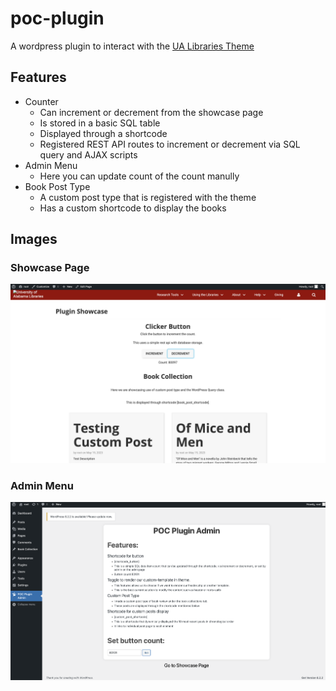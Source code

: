 # poc-plugin

A wordpress plugin to interact with the [UA Libraries Theme](https://github.com/ualibweb/roots-ualib)

## Features

- Counter
    - Can increment or decrement from the showcase page
    - Is stored in a basic SQL table
    - Displayed through a shortcode
    - Registered REST API routes to increment or decrement via SQL query and AJAX scripts
- Admin Menu
    - Here you can update count of the count manully
- Book Post Type
    - A custom post type that is registered with the theme
    - Has a custom shortcode to display the books


## Images

### Showcase Page

![Admin Menu](https://github.com/danetsao/poc-plugin/blob/main/images/poc-plugin-showcase-page.jpg)

### Admin Menu

![Admin Menu](https://github.com/danetsao/poc-plugin/blob/main/images/poc-plugin-admin-page.jpg)
